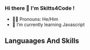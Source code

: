 ### Hi there 👋 I'm Skitts4Code !
- 🧑🏽 Pronouns: He/Him
- 🌱 I’m currently learning Javascript


## Languaages And Skills 
<p align="center">
  <a href="https://img.shields.io/badge/any_text-you_like-blue"><img alt="" src="https://img.shields.io/badge/any_text-you_like-blue" /></a>
  <a href=""><img alt="" src="" /></a>
  <a href=""><img alt="" src="" /></a>
</p>


<!--
**skitts4code/skitts4code** is a ✨ _special_ ✨ repository because its `README.md` (this file) appears on your GitHub profile.

Here are some ideas to get you started:

- 🔭 I’m currently working on ...
- 🌱 I’m currently learning ...
- 👯 I’m looking to collaborate on ...
- 🤔 I’m looking for help with ...
- 💬 Ask me about ...
- 📫 How to reach me: ...
- 😄 Pronouns: ...
- ⚡ Fun fact: ...
-->
